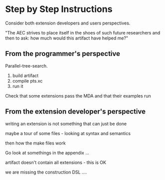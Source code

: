 # Step by Step Instructions

Consider both extension developers and users perspectives.

"The AEC strives to place itself in the shoes of such future
researchers and then to ask: how much would this artifact have helped
me?" 


## From the programmer's perspective

Parallel-tree-search.

1. build artifact
2. compile pts.xc
3. run it



Check that some extensions pass the MDA and that their examples run



## From the extension developer's perspective

writing an extension is not something that can just be done

maybe a tour of some files - looking at syntax and semantics

then how the make files work


Go look at somethings in the appendix ...

artifact doesn't contain all extensions - this is OK



we are missing the construction DSL ....
